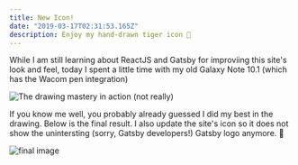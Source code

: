 ```yaml
---
title: New Icon!
date: "2019-03-17T02:31:53.165Z"
description: Enjoy my hand-drawn tiger icon 🐯
---
```


While I am still learning about ReactJS and Gatsby for improviing this site's look and feel, today I spent a little time with my old Galaxy Note 10.1 (which has the Wacom pen integration)

![The drawing mastery in action (not really)](https://lh3.googleusercontent.com/_0N1cA4vWAxOXEZZvSWocovftYTJ7V0Au-YW4yucOCDbTxknQA2SNVXK9enhdJaaVwY1dFdZJ4BvwTaHZ7sLXClnd4HDNzDHPXP8dmke3v-xAlP-Fz9Nm79YbkvBO59qaOgvih89x6w=w1081-h721-no)


If you know me well, you probably already guessed I did my best in the drawing. Below is the final result. I also update the site's icon so it does not show the unintersting (sorry, Gatsby developers!) Gatsby logo anymore. 🐯

![final image](https://lh3.googleusercontent.com/bUFy5zE78BwdsOKCQ6WJynOFK2Ix3rV9ZJcLbSLk90gy-ApNKsC5ylxvtwOM8Rq488Ad0z9Qf55V1yRdFFH_iX7xL5vF3zydH_HIrwRLn5lz6cSRSKK5aknTjXfIfziRTRkebEcIGLroPOyrQy1aCR4i9NcnRXmNI0FQFdFyZHzJxU-OpCx-XU2VOCVwnnL52gQSvkLKQrqGSZilduuJfeHul_jDu7vIteSLpqoIQicugSbJUzKiBGtIFFhC0Wj_mPxZRNVZvNOCPPVkWydkKlIFzbwqodwe5liIBbCDDVFdyPecK6nYsqqwG-NfF39SHHS26pwtoyvhJdeKyiTMJsgWGhRX7WqWGJEUpcd2f4NuO3yG80q3lLOq-s945BdHSl_HuAooGuPr3UqJ2ffEkh1eXtKnzVnzc_1zs4KsIRW3peWffKXrhQ6Um4EYYW3casDnRV7ljds2N0G6xPn24RBvziOlsd7zkimKaYIK_YeOjkQboyl8w1_aBtyIG-VtOMX9kHhtWRph67ER2lh1ieKEYhxwqkOFE7s0I_IcqvvMLiHYNl1YLHWRyhbIlsw6FLFXHvC-rT9IlZmFuq8TIn6totu9k9IeCJ6HBvtMWLcnkdqJjxCZi5JVcTqojL4HubRwwD4p5sTJ8Q3tA5Pit8x3Shiri1WP=w277-h237-no)
